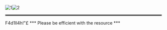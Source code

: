 ![1](https://user-images.githubusercontent.com/101047115/157020227-fbf9de31-9a1c-4247-972a-24f30053f959.png)![2](https://user-images.githubusercontent.com/101047115/157020061-6c281f2f-add6-4538-a0f2-923289d44ed8.png)

<hr style="border:2px solid gray"> </hr>
F4d1ll4h!"£
*** Please be efficient with the resource ***


